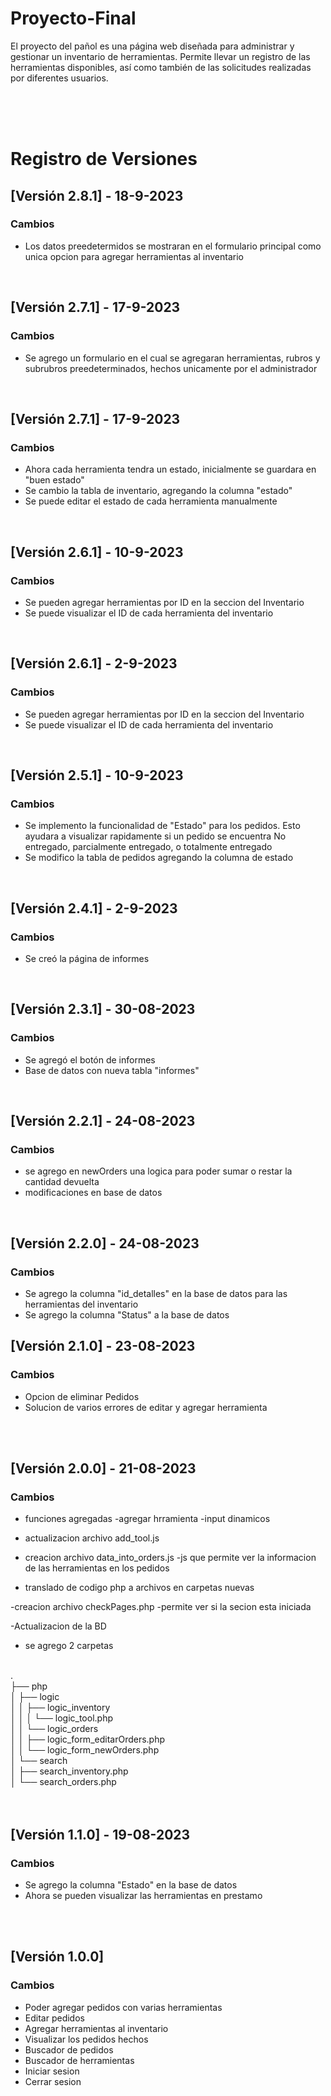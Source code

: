 # Proyecto-Final
El proyecto del pañol es una página web diseñada para administrar y gestionar un inventario de herramientas.
Permite llevar un registro de las herramientas disponibles, así como también de las solicitudes realizadas por diferentes usuarios.

<br>
<br>
<br>

# Registro de Versiones

## [Versión 2.8.1] - 18-9-2023
### Cambios

- Los datos preedetermidos se mostraran en el formulario principal como unica opcion para agregar herramientas al inventario
  
<br>

## [Versión 2.7.1] - 17-9-2023
### Cambios

- Se agrego un formulario en el cual se agregaran herramientas, rubros y subrubros preedeterminados, hechos unicamente por el administrador
  
<br>

## [Versión 2.7.1] - 17-9-2023
### Cambios

- Ahora cada herramienta tendra un estado, inicialmente se guardara en "buen estado"
- Se cambio la tabla de inventario, agregando la columna "estado"
- Se puede editar el estado de cada herramienta manualmente
  
<br>

## [Versión 2.6.1] - 10-9-2023
### Cambios

- Se pueden agregar herramientas por ID en la seccion del Inventario
- Se puede visualizar el ID de cada herramienta del inventario

<br>

## [Versión 2.6.1] - 2-9-2023
### Cambios

- Se pueden agregar herramientas por ID en la seccion del Inventario
- Se puede visualizar el ID de cada herramienta del inventario

<br>


## [Versión 2.5.1] - 10-9-2023
### Cambios

- Se implemento la funcionalidad de "Estado" para los pedidos. Esto ayudara a visualizar rapidamente si un pedido se encuentra No entregado, parcialmente entregado, o totalmente entregado
- Se modifico la tabla de pedidos agregando la columna de estado

<br>


## [Versión 2.4.1] - 2-9-2023
### Cambios

- Se creó la página de informes 

<br>


## [Versión 2.3.1] - 30-08-2023
### Cambios

- Se agregó el botón de informes
- Base de datos con nueva tabla "informes" 

<br>


## [Versión 2.2.1] - 24-08-2023
### Cambios

- se agrego en newOrders una logica para poder sumar o restar la cantidad devuelta
- modificaciones en base de datos 

<br>



## [Versión 2.2.0] - 24-08-2023
### Cambios

- Se agrego la columna "id_detalles" en la base de datos para las herramientas del inventario 
- Se agrego la columna "Status" a la base de datos


## [Versión 2.1.0] - 23-08-2023
### Cambios

- Opcion de eliminar Pedidos
- Solucion de varios errores de editar y agregar herramienta

  
<br>
<br>

## [Versión 2.0.0] - 21-08-2023
### Cambios
- funciones agregadas 
    -agregar hrramienta
    -input dinamicos

- actualizacion archivo add_tool.js

- creacion archivo data_into_orders.js
    -js que permite ver la informacion de las herramientas en los pedidos 

- translado de codigo php a archivos en carpetas nuevas

-creacion archivo checkPages.php
    -permite ver si la secion esta iniciada 

-Actualizacion de la BD

- se agrego 2 carpetas

<br>
. <br>
├── php  <br>
│   ├── logic <br>
│   │   ├── logic_inventory <br>
│   │   │   └── logic_tool.php <br>
│   │   └── logic_orders <br>
│   │       ├── logic_form_editarOrders.php <br>
│   │       └── logic_form_newOrders.php <br>
│   └── search <br>
│       ├── search_inventory.php <br>
│       └── search_orders.php <br>

    


<br>
<br>
  

## [Versión 1.1.0] - 19-08-2023
### Cambios
- Se agrego la columna "Estado" en la base de datos
- Ahora se pueden visualizar las herramientas en prestamo

<br>
<br>
  
## [Versión 1.0.0] 
### Cambios
- Poder agregar pedidos con varias herramientas
- Editar pedidos
- Agregar herramientas al inventario
- Visualizar los pedidos hechos
- Buscador de pedidos
- Buscador de herramientas
- Iniciar sesion
- Cerrar sesion
  
